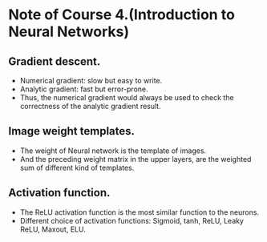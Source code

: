 # Note of Course 4.(Introduction to Neural Networks)

## Gradient descent.
- Numerical gradient: slow but easy to write.
- Analytic gradient: fast but error-prone.
- Thus, the numerical gradient would always be used to check the correctness of the analytic gradient result.

## Image weight templates.
- The weight of Neural network is the template of images.
- And the preceding weight matrix in the upper layers, are the weighted sum of different kind of templates.

## Activation function.
- The ReLU activation function is the most similar function to the neurons.
- Different choice of activation functions: Sigmoid, tanh, ReLU, Leaky ReLU, Maxout, ELU.